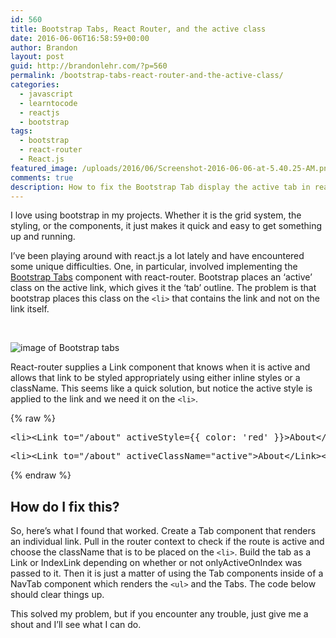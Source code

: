 ```yaml
---
id: 560
title: Bootstrap Tabs, React Router, and the active class
date: 2016-06-06T16:58:59+00:00
author: Brandon
layout: post
guid: http://brandonlehr.com/?p=560
permalink: /bootstrap-tabs-react-router-and-the-active-class/
categories:
  - javascript
  - learntocode
  - reactjs
  - bootstrap
tags:
  - bootstrap
  - react-router
  - React.js
featured_image: /uploads/2016/06/Screenshot-2016-06-06-at-5.40.25-AM.png
comments: true
description: How to fix the Bootstrap Tab display the active tab in reactjs.
---
```

I love using bootstrap in my projects. Whether it is the grid system, the styling, or the components, it just makes it quick and easy to get something up and running.

I&#8217;ve been playing around with react.js a lot lately and have encountered some unique difficulties. One, in particular, involved implementing the [Bootstrap Tabs](http://getbootstrap.com/components/#nav-tabs) component with react-router. Bootstrap places an &#8216;active&#8217; class on the active link, which gives it the &#8216;tab&#8217; outline. The problem is that bootstrap places this class on the `<li>` that contains the link and not on the link itself.

&nbsp;

<img class="" style="max-width:575px;" src="{{ site.baseurl }}/uploads/2016/06/Screenshot-2016-06-06-at-5.40.25-AM.png?fit=575%2C227" alt="image of Bootstrap tabs" srcset="{{ site.baseurl }}/uploads/2016/06/Screenshot-2016-06-06-at-5.40.25-AM.png?w=575 575w, {{ site.baseurl }}/uploads/2016/06/Screenshot-2016-06-06-at-5.40.25-AM.png?resize=300%2C118 300w" sizes="(max-width: 575px) 100vw, 575px" data-recalc-dims="1" />


React-router supplies a Link component that knows when it is active and allows that link to be styled appropriately using either inline styles or a className. This seems like a quick solution, but notice the active style is applied to the link and we need it on the `<li>`.

{% raw %}
<pre>&lt;li>&lt;Link to="/about" activeStyle={{ color: 'red' }}>About&lt;/Link>&lt;/li></pre>


<pre>&lt;li>&lt;Link to="/about" activeClassName="active">About&lt;/Link>&lt;/li></pre>
{% endraw %}

## How do I fix this?

So, here&#8217;s what I found that worked. Create a Tab component that renders an individual link. Pull in the router context to check if the route is active and choose the className that is to be placed on the `<li>`. Build the tab as a Link or IndexLink depending on whether or not onlyActiveOnIndex was passed to it. Then it is just a matter of using the Tab components inside of a NavTab component which renders the `<ul>` and the Tabs. The code below should clear things up.

<script src="https://gist.github.com/blehr/a14f187d7ecf88b2e803e92d81069b93.js"></script>

This solved my problem, but if you encounter any trouble, just give me a shout and I&#8217;ll see what I can do.
